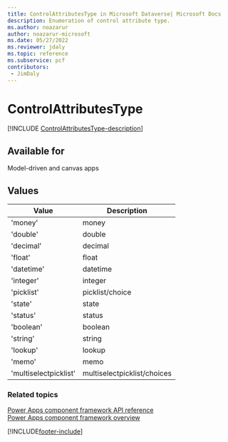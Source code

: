 ```yaml
---
title: ControlAttributesType in Microsoft Dataverse| Microsoft Docs
description: Enumeration of control attribute type.
ms.author: noazarur
author: noazarur-microsoft
ms.date: 05/27/2022
ms.reviewer: jdaly
ms.topic: reference
ms.subservice: pcf
contributors:
 - JimDaly
---
```


# ControlAttributesType

[!INCLUDE [ControlAttributesType-description](includes/controlattributestype-description.md)]

## Available for

Model-driven and canvas apps

## Values

| Value                 | Description         |
| --------------------- | ------------------- |
| 'money'               | money               |
| 'double'              | double              |
| 'decimal'             | decimal             |
| 'float'               | float               |
| 'datetime'            | datetime            |
| 'integer'             | integer             |
| 'picklist'            | picklist/choice           |
| 'state'               | state               |
| 'status'              | status              |
| 'boolean'             | boolean             |
| 'string'              | string              |
| 'lookup'              | lookup              |
| 'memo'                | memo                |
| 'multiselectpicklist' | multiselectpicklist/choices |

### Related topics

[Power Apps component framework API reference](../reference/index.md)<br/>
[Power Apps component framework overview](../overview.md)

[!INCLUDE[footer-include](../../../includes/footer-banner.md)]
